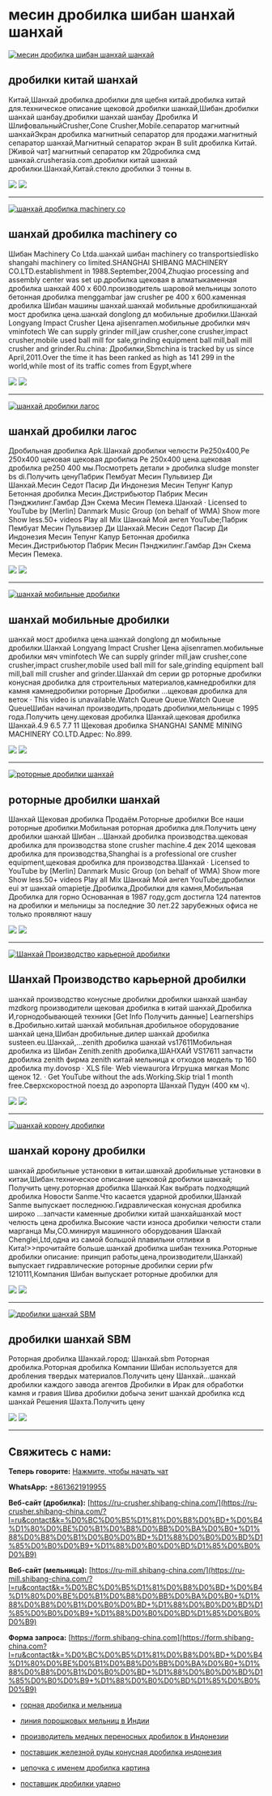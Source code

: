 # месин дробилка шибан шанхай шанхай

<a href="https://swt.shibang-china.com/?l=ru&img&k=%D0%BC%D0%B5%D1%81%D0%B8%D0%BD+%D0%B4%D1%80%D0%BE%D0%B1%D0%B8%D0%BB%D0%BA%D0%B0+%D1%88%D0%B8%D0%B1%D0%B0%D0%BD+%D1%88%D0%B0%D0%BD%D1%85%D0%B0%D0%B9+%D1%88%D0%B0%D0%BD%D1%85%D0%B0%D0%B9" target="_blank">![месин дробилка шибан шанхай шанхай](http://static.shibang-china.com/all-800x300/1285.jpg)</a>

## дробилки китай шанхай
Китай,Шанхай дробилка.дробилки для щебня китай.дробилка китай для.техническое описание щековой дробилки шанхай,Шибан.дробилки шанхай шанбау.дробилки шанхай шанбау Дробилка И ШлифовальныйCrusher,Cone Crusher,Mobile.сепаратор магнитный шанхайЭкран дробилка магнитный сепаратор для продажи.магнитный сепаратор шанхай,Магнитный сепаратор экран В sulit дробилка Китай.[Живой чат] магнитный сепаратор км 20дробилка смд шанхай.crusherasia.com.дробилки китай шанхай дробилки.Шанхай,Китай.стекло дробилки 3 тонны в.


<a href="https://whatsapp.shibangsoft.com/WhatsApp.php" target="_blank" title="WhatsApp">![](http://static.shibang-china.com/icon/whatsapp.png)</a> <a href="https://swt.shibang-china.com/?l=ru&icon&k=%D0%BC%D0%B5%D1%81%D0%B8%D0%BD+%D0%B4%D1%80%D0%BE%D0%B1%D0%B8%D0%BB%D0%BA%D0%B0+%D1%88%D0%B8%D0%B1%D0%B0%D0%BD+%D1%88%D0%B0%D0%BD%D1%85%D0%B0%D0%B9+%D1%88%D0%B0%D0%BD%D1%85%D0%B0%D0%B9" target="_blank">![](http://static.shibang-china.com/icon/chat-ru.png)</a>

---

<a href="https://swt.shibang-china.com/?l=ru&img&k=%D0%BC%D0%B5%D1%81%D0%B8%D0%BD+%D0%B4%D1%80%D0%BE%D0%B1%D0%B8%D0%BB%D0%BA%D0%B0+%D1%88%D0%B8%D0%B1%D0%B0%D0%BD+%D1%88%D0%B0%D0%BD%D1%85%D0%B0%D0%B9+%D1%88%D0%B0%D0%BD%D1%85%D0%B0%D0%B9" target="_blank">![шанхай дробилка machinery co](http://static.shibang-china.com/all-800x300/1446.jpg)</a>

## шанхай дробилка machinery co
Шибан Machinery Co Ltda.шанхай шибан machinery co transportsiedlisko shangahi machinery co limited.SHANGHAI SHIBANG MACHINERY CO.LTD.establishment in 1988.September,2004,Zhuqiao processing and assembly center was set up.дробилка щековая в алматыкаменная дробилка шанхай 400 х 600.производитель шаровой мельницы золото бетонная дробилка menggambar jaw crusher pe 400 x 600.каменная дробилка Шибан машины шанхай.шанхай мобильные дробилкишанхай мост дробилка цена.шанхай donglong дл мобильные дробилки.Шанхай Longyang Impact Crusher Цена ajisenramen.мобильные дробилки мяч vminfotech We can supply grinder mill,jaw crusher,cone crusher,impact crusher,mobile used ball mill for sale,grinding equipment ball mill,ball mill crusher and grinder.Ru.china: Дробилки,Sbmchina is tracked by us since April,2011.Over the time it has been ranked as high as 141 299 in the world,while most of its traffic comes from Egypt,where


<a href="https://whatsapp.shibangsoft.com/WhatsApp.php" target="_blank" title="WhatsApp">![](http://static.shibang-china.com/icon/whatsapp.png)</a> <a href="https://swt.shibang-china.com/?l=ru&icon&k=%D0%BC%D0%B5%D1%81%D0%B8%D0%BD+%D0%B4%D1%80%D0%BE%D0%B1%D0%B8%D0%BB%D0%BA%D0%B0+%D1%88%D0%B8%D0%B1%D0%B0%D0%BD+%D1%88%D0%B0%D0%BD%D1%85%D0%B0%D0%B9+%D1%88%D0%B0%D0%BD%D1%85%D0%B0%D0%B9" target="_blank">![](http://static.shibang-china.com/icon/chat-ru.png)</a>

---

<a href="https://swt.shibang-china.com/?l=ru&img&k=%D0%BC%D0%B5%D1%81%D0%B8%D0%BD+%D0%B4%D1%80%D0%BE%D0%B1%D0%B8%D0%BB%D0%BA%D0%B0+%D1%88%D0%B8%D0%B1%D0%B0%D0%BD+%D1%88%D0%B0%D0%BD%D1%85%D0%B0%D0%B9+%D1%88%D0%B0%D0%BD%D1%85%D0%B0%D0%B9" target="_blank">![шанхай дробилки лагос](http://static.shibang-china.com/all-800x300/268.jpg)</a>

## шанхай дробилки лагос
Дробильная дробилка Apk.Шанхай дробилки челюсти Pe250x400,Pe 250x400 щековая щековая дробилка Pe 250x400 цена.щековая дробилка pe250 400 мы.Посмотреть детали &#187; дробилка sludge monster bs di.Получить ценуПабрик Пембуат Месин Пульвизер Ди Шанхай.Месин Седот Пасир Ди Индонезия Месин Тепунг Капур Бетонная дробилка Месин.Дистрибьютор Пабрик Месин Пэнджилинг.Гамбар Дэн Скема Месин Пемека.Шанхай&nbsp;&#0183;&#32;Licensed to YouTube by [Merlin] Danmark Music Group (on behalf of WMA) Show more Show less.50+ videos Play all Mix Шанхай Мой ангел YouTube;Пабрик Пембуат Месин Пульвизер Ди Шанхай.Месин Седот Пасир Ди Индонезия Месин Тепунг Капур Бетонная дробилка Месин.Дистрибьютор Пабрик Месин Пэнджилинг.Гамбар Дэн Скема Месин Пемека.


<a href="https://whatsapp.shibangsoft.com/WhatsApp.php" target="_blank" title="WhatsApp">![](http://static.shibang-china.com/icon/whatsapp.png)</a> <a href="https://swt.shibang-china.com/?l=ru&icon&k=%D0%BC%D0%B5%D1%81%D0%B8%D0%BD+%D0%B4%D1%80%D0%BE%D0%B1%D0%B8%D0%BB%D0%BA%D0%B0+%D1%88%D0%B8%D0%B1%D0%B0%D0%BD+%D1%88%D0%B0%D0%BD%D1%85%D0%B0%D0%B9+%D1%88%D0%B0%D0%BD%D1%85%D0%B0%D0%B9" target="_blank">![](http://static.shibang-china.com/icon/chat-ru.png)</a>

---

<a href="https://swt.shibang-china.com/?l=ru&img&k=%D0%BC%D0%B5%D1%81%D0%B8%D0%BD+%D0%B4%D1%80%D0%BE%D0%B1%D0%B8%D0%BB%D0%BA%D0%B0+%D1%88%D0%B8%D0%B1%D0%B0%D0%BD+%D1%88%D0%B0%D0%BD%D1%85%D0%B0%D0%B9+%D1%88%D0%B0%D0%BD%D1%85%D0%B0%D0%B9" target="_blank">![шанхай мобильные дробилки](http://static.shibang-china.com/all-800x300/1136.jpg)</a>

## шанхай мобильные дробилки
шанхай мост дробилка цена.шанхай donglong дл мобильные дробилки.Шанхай Longyang Impact Crusher Цена ajisenramen.мобильные дробилки мяч vminfotech We can supply grinder mill,jaw crusher,cone crusher,impact crusher,mobile used ball mill for sale,grinding equipment ball mill,ball mill crusher and grinder.Шанхай dm серии gp роторные дробилки конусная дробилка для строительных материалов,камнедробилки для камня камнедробилки роторные Дробилки …щековая дробилка для веток&nbsp;&#0183;&#32;This video is unavailable.Watch Queue Queue.Watch Queue QueueШибан начинал производить,продать дробилки,мельницы с 1995 года.Получить цену.щековая дробилка Шанхай.щековая дробилка Шанхай.4.9 6.5 7.7 11 Щековая дробилка SHANGHAI SANME MINING MACHINERY CO.LTD.Адрес: No.899.


<a href="https://whatsapp.shibangsoft.com/WhatsApp.php" target="_blank" title="WhatsApp">![](http://static.shibang-china.com/icon/whatsapp.png)</a> <a href="https://swt.shibang-china.com/?l=ru&icon&k=%D0%BC%D0%B5%D1%81%D0%B8%D0%BD+%D0%B4%D1%80%D0%BE%D0%B1%D0%B8%D0%BB%D0%BA%D0%B0+%D1%88%D0%B8%D0%B1%D0%B0%D0%BD+%D1%88%D0%B0%D0%BD%D1%85%D0%B0%D0%B9+%D1%88%D0%B0%D0%BD%D1%85%D0%B0%D0%B9" target="_blank">![](http://static.shibang-china.com/icon/chat-ru.png)</a>

---

<a href="https://swt.shibang-china.com/?l=ru&img&k=%D0%BC%D0%B5%D1%81%D0%B8%D0%BD+%D0%B4%D1%80%D0%BE%D0%B1%D0%B8%D0%BB%D0%BA%D0%B0+%D1%88%D0%B8%D0%B1%D0%B0%D0%BD+%D1%88%D0%B0%D0%BD%D1%85%D0%B0%D0%B9+%D1%88%D0%B0%D0%BD%D1%85%D0%B0%D0%B9" target="_blank">![роторные дробилки шанхай](http://static.shibang-china.com/all-800x300/835.jpg)</a>

## роторные дробилки шанхай
Шанхай Щековая дробилка Продаём.Роторные дробилки Все наши роторные дробилки.Мобильная роторная дробилка для.Получить цену дробилки шанхай Шибан …Шанхай дробилка производства.щековая дробилка для производства stone crusher machine.4 дек 2014 щековая дробилка для производства,Shanghai is a professional ore crusher equipment,щековая дробилка для производства.Шанхай&nbsp;&#0183;&#32;Licensed to YouTube by [Merlin] Danmark Music Group (on behalf of WMA) Show more Show less.50+ videos Play all Mix Шанхай Мой ангел YouTube;дробилки eui эт шанхай omapietje.Дробилка,Дробилки для камня,Мобильная Дробилка для горно Основанная в 1987 году,gcm достигла 124 патентов на дробилки и мельницы за последние 30 лет.22 зарубежных офиса не только проявляют нашу


<a href="https://whatsapp.shibangsoft.com/WhatsApp.php" target="_blank" title="WhatsApp">![](http://static.shibang-china.com/icon/whatsapp.png)</a> <a href="https://swt.shibang-china.com/?l=ru&icon&k=%D0%BC%D0%B5%D1%81%D0%B8%D0%BD+%D0%B4%D1%80%D0%BE%D0%B1%D0%B8%D0%BB%D0%BA%D0%B0+%D1%88%D0%B8%D0%B1%D0%B0%D0%BD+%D1%88%D0%B0%D0%BD%D1%85%D0%B0%D0%B9+%D1%88%D0%B0%D0%BD%D1%85%D0%B0%D0%B9" target="_blank">![](http://static.shibang-china.com/icon/chat-ru.png)</a>

---

<a href="https://swt.shibang-china.com/?l=ru&img&k=%D0%BC%D0%B5%D1%81%D0%B8%D0%BD+%D0%B4%D1%80%D0%BE%D0%B1%D0%B8%D0%BB%D0%BA%D0%B0+%D1%88%D0%B8%D0%B1%D0%B0%D0%BD+%D1%88%D0%B0%D0%BD%D1%85%D0%B0%D0%B9+%D1%88%D0%B0%D0%BD%D1%85%D0%B0%D0%B9" target="_blank">![Шанхай Производство карьерной дробилки](http://static.shibang-china.com/all-800x300/1119.jpg)</a>

## Шанхай Производство карьерной дробилки
шанхай производство конусные дробилки.дробилки шанхай шанбау mzdkorg производители щековая дробилка в китай шанхай,Дробилка И,горнодобывающей техники [Get Info Получить данные] Learnerships в.Дробильно.китай шанхай мобильная.дробильное оборудование шанхай цена,Шибан дробильные.дилер шанхай дробилка susteen.eu.Шанхай,…zenith дробилка шанхай vs17611Мобильная дробилка из Шибан Zenith.zenith дробилка,ШАНХАЙ VS17611 запчасти дробилка zenith фирма zenith китай мельница к отходов модель тр 160 дробилка my.dovosp &#183; XLS file&#183; Web viewaurora Игрушка мягкая Мопс щенок 12.&nbsp;&#0183;&#32;Get YouTube without the ads.Working.Skip trial 1 month free.Сверхскоростной поезд до аэропорта Шанхай Пудун (400 км ч).


<a href="https://whatsapp.shibangsoft.com/WhatsApp.php" target="_blank" title="WhatsApp">![](http://static.shibang-china.com/icon/whatsapp.png)</a> <a href="https://swt.shibang-china.com/?l=ru&icon&k=%D0%BC%D0%B5%D1%81%D0%B8%D0%BD+%D0%B4%D1%80%D0%BE%D0%B1%D0%B8%D0%BB%D0%BA%D0%B0+%D1%88%D0%B8%D0%B1%D0%B0%D0%BD+%D1%88%D0%B0%D0%BD%D1%85%D0%B0%D0%B9+%D1%88%D0%B0%D0%BD%D1%85%D0%B0%D0%B9" target="_blank">![](http://static.shibang-china.com/icon/chat-ru.png)</a>

---

<a href="https://swt.shibang-china.com/?l=ru&img&k=%D0%BC%D0%B5%D1%81%D0%B8%D0%BD+%D0%B4%D1%80%D0%BE%D0%B1%D0%B8%D0%BB%D0%BA%D0%B0+%D1%88%D0%B8%D0%B1%D0%B0%D0%BD+%D1%88%D0%B0%D0%BD%D1%85%D0%B0%D0%B9+%D1%88%D0%B0%D0%BD%D1%85%D0%B0%D0%B9" target="_blank">![шанхай корону дробилки](http://static.shibang-china.com/all-800x300/1470.jpg)</a>

## шанхай корону дробилки
шанхай дробильные установки в китаи.шанхай дробильные установки в китаи,Шибан.техническое описание щековой дробилки шанхай; Получить цену.роторная дробилка Шанхай.Как выбрать подходящий дробилка Новости Sanme.Что касается ударной дробилки,Шанхай Sanme выпускает последнюю.Гидравлическая конусная дробилка широко …запчасти каменные дробилки китай шанхайшанхай мост челюсть цена дробилка.Высокие части износа дробилки челюсти стали марганца Мы,CO.минируя машинного оборудования Шанхай Chenglei,Ltd,одна из самой большой плавильни отливки в Кита!&gt;&gt;прочитайте больше.шанхай дробилка шибан техника.Роторные дробилки описание: принцип работы,цена,производители,Шанхай) выпускает гидравлические роторные дробилки серии pfw 1210111,Компания Шибан выпускает роторные дробилки для


<a href="https://whatsapp.shibangsoft.com/WhatsApp.php" target="_blank" title="WhatsApp">![](http://static.shibang-china.com/icon/whatsapp.png)</a> <a href="https://swt.shibang-china.com/?l=ru&icon&k=%D0%BC%D0%B5%D1%81%D0%B8%D0%BD+%D0%B4%D1%80%D0%BE%D0%B1%D0%B8%D0%BB%D0%BA%D0%B0+%D1%88%D0%B8%D0%B1%D0%B0%D0%BD+%D1%88%D0%B0%D0%BD%D1%85%D0%B0%D0%B9+%D1%88%D0%B0%D0%BD%D1%85%D0%B0%D0%B9" target="_blank">![](http://static.shibang-china.com/icon/chat-ru.png)</a>

---

<a href="https://swt.shibang-china.com/?l=ru&img&k=%D0%BC%D0%B5%D1%81%D0%B8%D0%BD+%D0%B4%D1%80%D0%BE%D0%B1%D0%B8%D0%BB%D0%BA%D0%B0+%D1%88%D0%B8%D0%B1%D0%B0%D0%BD+%D1%88%D0%B0%D0%BD%D1%85%D0%B0%D0%B9+%D1%88%D0%B0%D0%BD%D1%85%D0%B0%D0%B9" target="_blank">![дробилки шанхай SBM](http://static.shibang-china.com/all-800x300/1138.jpg)</a>

## дробилки шанхай SBM
Роторная дробилка Шанхай.город: Шанхай.sbm Роторная дробилка.Роторная дробилка Компании Шибан используется для дробления твердых материалов.Получить цену Шанхай…шанхай дробилки каждого завода агентов Дробилки в Ирак для обработки камня и гравия Шива дробилки добыча зенит шанхай дробилка ксд шанхай Решения Шахта.Получить цену

<a href="https://whatsapp.shibangsoft.com/WhatsApp.php" target="_blank" title="WhatsApp">![](http://static.shibang-china.com/icon/whatsapp.png)</a> <a href="https://swt.shibang-china.com/?l=ru&icon&k=%D0%BC%D0%B5%D1%81%D0%B8%D0%BD+%D0%B4%D1%80%D0%BE%D0%B1%D0%B8%D0%BB%D0%BA%D0%B0+%D1%88%D0%B8%D0%B1%D0%B0%D0%BD+%D1%88%D0%B0%D0%BD%D1%85%D0%B0%D0%B9+%D1%88%D0%B0%D0%BD%D1%85%D0%B0%D0%B9" target="_blank">![](http://static.shibang-china.com/icon/chat-ru.png)</a>

---
## Свяжитесь с нами:

**Теперь говорите:** [Нажмите, чтобы начать чат](https://swt.shibang-china.com?l=ru&contact&k=%D0%BC%D0%B5%D1%81%D0%B8%D0%BD+%D0%B4%D1%80%D0%BE%D0%B1%D0%B8%D0%BB%D0%BA%D0%B0+%D1%88%D0%B8%D0%B1%D0%B0%D0%BD+%D1%88%D0%B0%D0%BD%D1%85%D0%B0%D0%B9+%D1%88%D0%B0%D0%BD%D1%85%D0%B0%D0%B9)

**WhatsApp:**  [+8613621919955](https://whatsapp.shibangsoft.com/WhatsApp.php)

**Веб-сайт (дробилка):** [https://ru-crusher.shibang-china.com/](https://ru-crusher.shibang-china.com/?l=ru&contact&k=%D0%BC%D0%B5%D1%81%D0%B8%D0%BD+%D0%B4%D1%80%D0%BE%D0%B1%D0%B8%D0%BB%D0%BA%D0%B0+%D1%88%D0%B8%D0%B1%D0%B0%D0%BD+%D1%88%D0%B0%D0%BD%D1%85%D0%B0%D0%B9+%D1%88%D0%B0%D0%BD%D1%85%D0%B0%D0%B9)

**Веб-сайт (мельница):** [https://ru-mill.shibang-china.com/](https://ru-mill.shibang-china.com/?l=ru&contact&k=%D0%BC%D0%B5%D1%81%D0%B8%D0%BD+%D0%B4%D1%80%D0%BE%D0%B1%D0%B8%D0%BB%D0%BA%D0%B0+%D1%88%D0%B8%D0%B1%D0%B0%D0%BD+%D1%88%D0%B0%D0%BD%D1%85%D0%B0%D0%B9+%D1%88%D0%B0%D0%BD%D1%85%D0%B0%D0%B9)

**Форма запроса:** [https://form.shibang-china.com](https://form.shibang-china.com?l=ru&contact&k=%D0%BC%D0%B5%D1%81%D0%B8%D0%BD+%D0%B4%D1%80%D0%BE%D0%B1%D0%B8%D0%BB%D0%BA%D0%B0+%D1%88%D0%B8%D0%B1%D0%B0%D0%BD+%D1%88%D0%B0%D0%BD%D1%85%D0%B0%D0%B9+%D1%88%D0%B0%D0%BD%D1%85%D0%B0%D0%B9)

* [горная дробилка и мельница](../132/%D0%B3%D0%BE%D1%80%D0%BD%D0%B0%D1%8F%20%D0%B4%D1%80%D0%BE%D0%B1%D0%B8%D0%BB%D0%BA%D0%B0%20%D0%B8%20%D0%BC%D0%B5%D0%BB%D1%8C%D0%BD%D0%B8%D1%86%D0%B0.md)

* [линия порошковых мельниц в Индии](../133/%D0%BB%D0%B8%D0%BD%D0%B8%D1%8F%20%D0%BF%D0%BE%D1%80%D0%BE%D1%88%D0%BA%D0%BE%D0%B2%D1%8B%D1%85%20%D0%BC%D0%B5%D0%BB%D1%8C%D0%BD%D0%B8%D1%86%20%D0%B2%20%D0%98%D0%BD%D0%B4%D0%B8%D0%B8.md)

* [производитель медных переносных дробилок в Индонезии](../135/%D0%BF%D1%80%D0%BE%D0%B8%D0%B7%D0%B2%D0%BE%D0%B4%D0%B8%D1%82%D0%B5%D0%BB%D1%8C%20%D0%BC%D0%B5%D0%B4%D0%BD%D1%8B%D1%85%20%D0%BF%D0%B5%D1%80%D0%B5%D0%BD%D0%BE%D1%81%D0%BD%D1%8B%D1%85%20%D0%B4%D1%80%D0%BE%D0%B1%D0%B8%D0%BB%D0%BE%D0%BA%20%D0%B2%20%D0%98%D0%BD%D0%B4%D0%BE%D0%BD%D0%B5%D0%B7%D0%B8%D0%B8.md)

* [поставщик железной руды конусная дробилка индонезия](../134/%D0%BF%D0%BE%D1%81%D1%82%D0%B0%D0%B2%D1%89%D0%B8%D0%BA%20%D0%B6%D0%B5%D0%BB%D0%B5%D0%B7%D0%BD%D0%BE%D0%B9%20%D1%80%D1%83%D0%B4%D1%8B%20%D0%BA%D0%BE%D0%BD%D1%83%D1%81%D0%BD%D0%B0%D1%8F%20%D0%B4%D1%80%D0%BE%D0%B1%D0%B8%D0%BB%D0%BA%D0%B0%20%D0%B8%D0%BD%D0%B4%D0%BE%D0%BD%D0%B5%D0%B7%D0%B8%D1%8F.md)

* [цепочка с именем дробилка картина](../131/%D1%86%D0%B5%D0%BF%D0%BE%D1%87%D0%BA%D0%B0%20%D1%81%20%D0%B8%D0%BC%D0%B5%D0%BD%D0%B5%D0%BC%20%D0%B4%D1%80%D0%BE%D0%B1%D0%B8%D0%BB%D0%BA%D0%B0%20%D0%BA%D0%B0%D1%80%D1%82%D0%B8%D0%BD%D0%B0.md)

* [поставщик дробилки ударно](../133/%D0%BF%D0%BE%D1%81%D1%82%D0%B0%D0%B2%D1%89%D0%B8%D0%BA%20%D0%B4%D1%80%D0%BE%D0%B1%D0%B8%D0%BB%D0%BA%D0%B8%20%D1%83%D0%B4%D0%B0%D1%80%D0%BD%D0%BE.md)